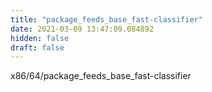 ```yaml
---
title: "package_feeds_base_fast-classifier"
date: 2021-03-09 13:47:09.084892
hidden: false
draft: false
---
```


x86/64/package_feeds_base_fast-classifier

